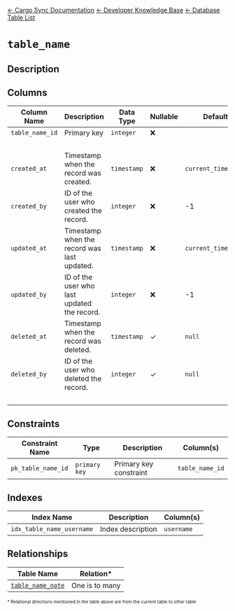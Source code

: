 [← Cargo Sync Documentation](../../../../readme.md) [← Developer Knowledge Base](../../readme.md) [← Database Table List](../database-design.md)

# `table_name`

## Description

## Columns

|Column Name|Description|Data Type|Nullable|Default|
|-|-|-|-|-|
|`table_name_id`|Primary key|`integer`|❌||
|&nbsp;|
|`created_at`|Timestamp when the record was created.|`timestamp`|❌|`current_timestamp`|
|`created_by`|ID of the user who created the record.|`integer`|❌|-1|
|`updated_at`|Timestamp when the record was last updated.|`timestamp`|❌|`current_timestamp`|
|`updated_by`|ID of the user who last updated the record.|`integer`|❌|-1|
|`deleted_at`|Timestamp when the record was deleted.|`timestamp`|✓|`null`|
|`deleted_by`|ID of the user who deleted the record.|`integer`|✓|`null`|
|&nbsp;|

## Constraints

|Constraint Name|Type|Description|Column(s)|
|--|--|--|--|
|`pk_table_name_id`|`primary key`|Primary key constraint|`table_name_id`|

## Indexes

|Index Name|Description|Column(s)|
|-|-|-|
|`idx_table_name_username`|Index description|`username`|

## Relationships

|Table Name|Relation*|
|-|-|
|[`table_name_note`](./link.md)|One is to many|


<span style="font-size:10px">\* Relational directions mentioned in the table above are from the current table to other table</span>